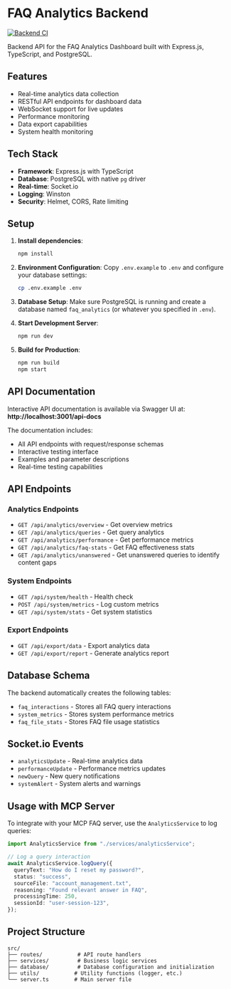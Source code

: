# FAQ Analytics Backend

[![Backend CI](https://github.com/jonathanrichard13/binar-final-project/actions/workflows/backend-ci.yml/badge.svg)](https://github.com/jonathanrichard13/binar-final-project/actions/workflows/backend-ci.yml)

Backend API for the FAQ Analytics Dashboard built with Express.js, TypeScript, and PostgreSQL.

## Features

- Real-time analytics data collection
- RESTful API endpoints for dashboard data
- WebSocket support for live updates
- Performance monitoring
- Data export capabilities
- System health monitoring

## Tech Stack

- **Framework**: Express.js with TypeScript
- **Database**: PostgreSQL with native `pg` driver
- **Real-time**: Socket.io
- **Logging**: Winston
- **Security**: Helmet, CORS, Rate limiting

## Setup

1. **Install dependencies**:

   ```bash
   npm install
   ```

2. **Environment Configuration**:
   Copy `.env.example` to `.env` and configure your database settings:

   ```bash
   cp .env.example .env
   ```

3. **Database Setup**:
   Make sure PostgreSQL is running and create a database named `faq_analytics` (or whatever you specified in `.env`).

4. **Start Development Server**:

   ```bash
   npm run dev
   ```

5. **Build for Production**:
   ```bash
   npm run build
   npm start
   ```

## API Documentation

Interactive API documentation is available via Swagger UI at:
**http://localhost:3001/api-docs**

The documentation includes:

- All API endpoints with request/response schemas
- Interactive testing interface
- Examples and parameter descriptions
- Real-time testing capabilities

## API Endpoints

### Analytics Endpoints

- `GET /api/analytics/overview` - Get overview metrics
- `GET /api/analytics/queries` - Get query analytics
- `GET /api/analytics/performance` - Get performance metrics
- `GET /api/analytics/faq-stats` - Get FAQ effectiveness stats
- `GET /api/analytics/unanswered` - Get unanswered queries to identify content gaps

### System Endpoints

- `GET /api/system/health` - Health check
- `POST /api/system/metrics` - Log custom metrics
- `GET /api/system/stats` - Get system statistics

### Export Endpoints

- `GET /api/export/data` - Export analytics data
- `GET /api/export/report` - Generate analytics report

## Database Schema

The backend automatically creates the following tables:

- `faq_interactions` - Stores all FAQ query interactions
- `system_metrics` - Stores system performance metrics
- `faq_file_stats` - Stores FAQ file usage statistics

## Socket.io Events

- `analyticsUpdate` - Real-time analytics data
- `performanceUpdate` - Performance metrics updates
- `newQuery` - New query notifications
- `systemAlert` - System alerts and warnings

## Usage with MCP Server

To integrate with your MCP FAQ server, use the `AnalyticsService` to log queries:

```typescript
import AnalyticsService from "./services/analyticsService";

// Log a query interaction
await AnalyticsService.logQuery({
  queryText: "How do I reset my password?",
  status: "success",
  sourceFile: "account_management.txt",
  reasoning: "Found relevant answer in FAQ",
  processingTime: 250,
  sessionId: "user-session-123",
});
```

## Project Structure

```
src/
├── routes/           # API route handlers
├── services/         # Business logic services
├── database/         # Database configuration and initialization
├── utils/           # Utility functions (logger, etc.)
└── server.ts        # Main server file
```
